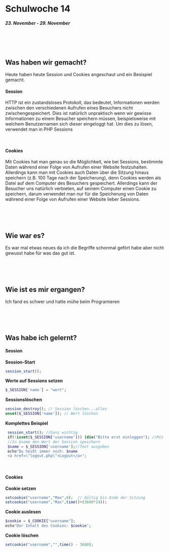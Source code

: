 # Schulwoche 14
##### 23. November - 29. November

<br>
<br>
<br>

## Was haben wir gemacht?

Heute haben heute  Session und Cookies angeschaut und ein Besispiel gemacht.


#### Session
HTTP ist ein zustandsloses Protokoll, das bedeutet, Informationen werden zwischen den verschiedenen Aufrufen eines Besuchers nicht zwischengespeichert. Dies ist natürlich unpraktisch wenn wir gewisse Informationen zu einem Besucher speichern müssen, beispielsweise mit welchem Benutzernamen sich dieser eingeloggt hat. Um dies zu lösen, verwendet man in PHP Sessions

<br>

#### Cookies
Mit Cookies hat man genau so die Möglichkeit, wie bei Sessions, bestimmte Daten während einer Folge von Aufrufen einer Website festzuhalten.
Allerdings kann man mit Cookies auch Daten über die Sitzung hinaus speichern (z.B. 100 Tage nach der Speicherung), denn Cookies werden als Datei auf dem Computer des Besuchers gespeichert.
Allerdings kann der Besucher uns natürlich verbieten, auf seinem Computer einen Cookie zu speichern, darum verwendet man nur für die Speicherung von Daten während einer Folge von Aufrufen einer Website lieber Sessions.



<br>
<br>
<br>

## Wie war es?
Es war mal etwas neues da ich die Begriffe schonmal gefört habe aber nicht gewusst habe für was das gut ist.

<br>
<br>
<br>

## Wie ist es mir ergangen?
Ich fand es schwer und hatte mühe beim Programieren

<br>
<br>
<br>

## Was habe ich gelernt?

#### Session

__Session-Start__

```php
session_start();
```

__Werte auf Sessions setzen__

```php
$_SESSION['name'] = "wert";
```

__Sessionslöschen__

```php
session_destroy(); // Session löschen...alles
unset($_SESSION['name']); // Wert löschen
```

__Komplettes Beispiel__

```php
 session_start(); //Ganz wichtig
 if(!isset($_SESSION['username'])) {die("Bitte erst einloggen"); //Mit die() beenden wir den weiteren Scriptablauf 
 //In $name den Wert der Session speichern      
 $name = $_SESSION['username'];//Text ausgeben
 echo"Du heißt immer noch: $name      
 <a href=\"logout.php\">Logout</a>";
```

<br>

#### Cookies

__Cookie setzen__

```php
setcookie("username","Max",0);  // Gültig bis Ende der Sitzung      
setcookie("username","Max",time()+(3600*24));
```

__Cookie auslesen__

```php
$cookie = $_COOKIE["username"]; 
echo"Der Inhalt des Cookies: $cookie";
```

__Cookie löschen__

```php
setcookie("username","",time() - 3600);
```

